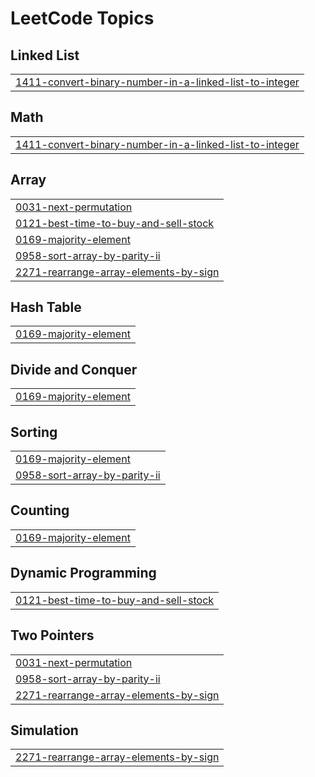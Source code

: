 

<!---LeetCode Topics Start-->
# LeetCode Topics
## Linked List
|  |
| ------- |
| [1411-convert-binary-number-in-a-linked-list-to-integer](https://github.com/solomon-2105/DSA/tree/master/1411-convert-binary-number-in-a-linked-list-to-integer) |
## Math
|  |
| ------- |
| [1411-convert-binary-number-in-a-linked-list-to-integer](https://github.com/solomon-2105/DSA/tree/master/1411-convert-binary-number-in-a-linked-list-to-integer) |
## Array
|  |
| ------- |
| [0031-next-permutation](https://github.com/solomon-2105/DSA/tree/master/0031-next-permutation) |
| [0121-best-time-to-buy-and-sell-stock](https://github.com/solomon-2105/DSA/tree/master/0121-best-time-to-buy-and-sell-stock) |
| [0169-majority-element](https://github.com/solomon-2105/DSA/tree/master/0169-majority-element) |
| [0958-sort-array-by-parity-ii](https://github.com/solomon-2105/DSA/tree/master/0958-sort-array-by-parity-ii) |
| [2271-rearrange-array-elements-by-sign](https://github.com/solomon-2105/DSA/tree/master/2271-rearrange-array-elements-by-sign) |
## Hash Table
|  |
| ------- |
| [0169-majority-element](https://github.com/solomon-2105/DSA/tree/master/0169-majority-element) |
## Divide and Conquer
|  |
| ------- |
| [0169-majority-element](https://github.com/solomon-2105/DSA/tree/master/0169-majority-element) |
## Sorting
|  |
| ------- |
| [0169-majority-element](https://github.com/solomon-2105/DSA/tree/master/0169-majority-element) |
| [0958-sort-array-by-parity-ii](https://github.com/solomon-2105/DSA/tree/master/0958-sort-array-by-parity-ii) |
## Counting
|  |
| ------- |
| [0169-majority-element](https://github.com/solomon-2105/DSA/tree/master/0169-majority-element) |
## Dynamic Programming
|  |
| ------- |
| [0121-best-time-to-buy-and-sell-stock](https://github.com/solomon-2105/DSA/tree/master/0121-best-time-to-buy-and-sell-stock) |
## Two Pointers
|  |
| ------- |
| [0031-next-permutation](https://github.com/solomon-2105/DSA/tree/master/0031-next-permutation) |
| [0958-sort-array-by-parity-ii](https://github.com/solomon-2105/DSA/tree/master/0958-sort-array-by-parity-ii) |
| [2271-rearrange-array-elements-by-sign](https://github.com/solomon-2105/DSA/tree/master/2271-rearrange-array-elements-by-sign) |
## Simulation
|  |
| ------- |
| [2271-rearrange-array-elements-by-sign](https://github.com/solomon-2105/DSA/tree/master/2271-rearrange-array-elements-by-sign) |
<!---LeetCode Topics End-->